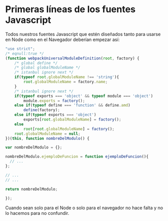 # Primeras líneas de los fuentes Javascript

Todos nuestros fuentes Javascript que estén diseñados tanto para usarse en Node como en el Navegador deberían empezar así:

```js
"use strict";
/* eqnull:true */
(function webpackUniversalModuleDefinition(root, factory) {
    /* global define */
    /* global globalModuleName */
    /* istanbul ignore next */
    if(typeof root.globalModuleName !== 'string'){
        root.globalModuleName = factory.name;
    }
    /* istanbul ignore next */
    if(typeof exports === 'object' && typeof module === 'object')
        module.exports = factory();
    else if(typeof define === 'function' && define.amd)
        define(factory);
    else if(typeof exports === 'object')
        exports[root.globalModuleName] = factory();
    else
        root[root.globalModuleName] = factory();
    root.globalModuleName = null;
})(this, function nombreDelModulo() {

var nombreDelModulo = {};

nombreDelModulo.ejemploDeFuncion = function ejemploDeFuncion(){
  // ...
};

// ...
// ...

return nombreDelModulo;

});

```

Cuando sean solo para el Node o solo para el navegador no hace falta y no lo hacemos para no confundir. 
